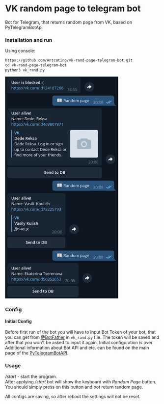 # VK random page to telegram bot
 Bot for Telegram, that returns random page from VK, based on PyTelegramBotApi


### Installation and run
Using console:
```
https://github.com/Antcating/vk-rand-page-telegram-bot.git
cd vk-rand-page-telegram-bot
python3 vk_rand.py
```

![example.png](example.png)

### Config

#### Initial Config
Before first run of the bot you will have to input Bot Token of your bot, that you can get from [@BotFather](t.me/BotFather) in `vk_rand.py` file. The token will be saved and after that you won't be asked to input it again. Initial configuration is over. 
Additional information about Bot API and etc. can be found on the main page of the [PyTelegramBotAPI](https://github.com/eternnoir/pyTelegramBotAPI). 

### Usage

*/start* - start the program.\
After applying  */start* bot will show the keyboard with *Random Page*  button. You should simply press on this button and bot return random page.

All configs are saving, so after reboot the settings will not be reset.

